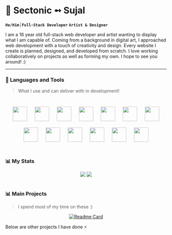 #  :ghost: Sectonic ➻ Sujal 

**`He/Him`**┊**`Full-Stack Developer`** **`Artist & Designer`**

I am a 16 year old full-stack web developer and artist wanting to display what I am capable of. Coming from a background in digital art, I approached web development with a touch of creativity and design. Every website I create is planned, designed, and developed from scratch. I love working collaboratively on projects as well as forming my own. I hope to see you around! :)

---

### :rocket: Languages and Tools
> What I use and can deliver with in development!

<br>
<div align="center">
  <img src="https://cdn.jsdelivr.net/gh/devicons/devicon/icons/vscode/vscode-original.svg" width="45px" style="padding:10px" />
  <img src="https://cdn.jsdelivr.net/gh/devicons/devicon/icons/git/git-original.svg" width="45px" style="padding:10px" />
  <img src="https://cdn.jsdelivr.net/gh/devicons/devicon/icons/docker/docker-original.svg" width="45px" style="padding:10px" />
  <img src="https://cdn.jsdelivr.net/gh/devicons/devicon/icons/postgresql/postgresql-original.svg" width="45px" style="padding:10px" />
  <img src="https://cdn.jsdelivr.net/gh/devicons/devicon/icons/python/python-original.svg"  width="45px" style="padding:10px" />
  <img src="https://cdn.jsdelivr.net/gh/devicons/devicon/icons/django/django-plain.svg" width="45px" style="padding:10px" />
  <img src="https://cdn.jsdelivr.net/gh/devicons/devicon/icons/flask/flask-original.svg" width="45px" style="padding:10px" />
  <img src="https://cdn.jsdelivr.net/gh/devicons/devicon/icons/html5/html5-original.svg"  width="45px" style="padding:10px" />
  <img src="https://cdn.jsdelivr.net/gh/devicons/devicon/icons/css3/css3-original.svg" width="45px" style="padding:10px" />
  <img src="https://cdn.jsdelivr.net/gh/devicons/devicon/icons/bootstrap/bootstrap-original.svg" width="45px" style="padding:10px" />
  <img src="https://cdn.jsdelivr.net/gh/devicons/devicon/icons/sass/sass-original.svg" width="45px" style="padding:10px" />
  <img src="https://cdn.jsdelivr.net/gh/devicons/devicon/icons/javascript/javascript-original.svg" width="45px" style="padding:10px" />
  <img src="https://cdn.jsdelivr.net/gh/devicons/devicon/icons/react/react-original.svg" width="45px" style="padding:10px" />
</div>

#

### 📊 My Stats

<div align="center">
<picture>
<source 
  srcset="https://github-readme-stats.vercel.app/api/top-langs/?username=Sectonic&langs_count=4&theme=transparent&card_width=400&border_radius=20&hide_border=true"
  media="(prefers-color-scheme: dark;)"
/>
<img src="https://github-readme-stats.vercel.app/api/top-langs/?username=Sectonic" />
</picture>
<picture>
<source 
  srcset="https://github-readme-stats.vercel.app/api?username=Sectonic&show_icons=true&theme=transparent&card_width=400&border_radius=20&hide_border=true"
  media="(prefers-color-scheme: dark;)"
/>
<img src="https://github-readme-stats.vercel.app/api?username=Sectonic&show_icons=true" />
</picture>
</div>

#

### 📊 Main Projects
> I spend most of my time on these :)
> 
<div align="center">
  
  [![Readme Card](https://github-readme-stats.vercel.app/api/pin/?username=Sectonic&repo=pa&theme=city_lights&card_width=400&border_radius=20&hide_border=true)](https://github.com/anuraghazra/github-readme-stats)
  
</div>

Below are other projects I have done ⚡


<!--
**Sectonic/Sectonic** is a ✨ _special_ ✨ repository because its `README.md` (this file) appears on your GitHub profile.

Here are some ideas to get you started:

- 🔭 I’m currently working on ...
- 🌱 I’m currently learning ...
- 👯 I’m looking to collaborate on ...
- 🤔 I’m looking for help with ...
- 💬 Ask me about ...
- 📫 How to reach me: ...
- 😄 Pronouns: ...
- ⚡ Fun fact: ...
-->
